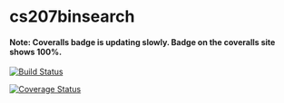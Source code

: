 # cs207binsearch

#### Note: Coveralls badge is updating slowly. Badge on the coveralls site shows 100%.

[![Build Status](https://travis-ci.org/jsm09/cs207binsearch.svg?branch=master)](https://travis-ci.org/jsm09/cs207binsearch)

[![Coverage Status](https://coveralls.io/repos/github/jsm09/cs207binsearch/badge.svg?branch=master)](https://coveralls.io/github/jsm09/cs207binsearch?branch=master)
